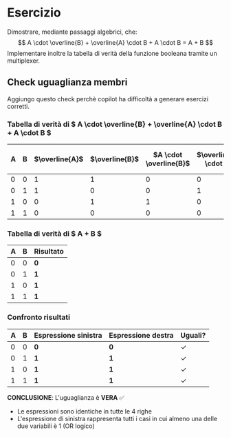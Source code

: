 # Esercizio

Dimostrare, mediante passaggi algebrici, che:
$$
A \cdot \overline{B} + \overline{A} \cdot B + A \cdot B = A + B
$$
Implementare inoltre la tabella di verità della funzione booleana tramite un multiplexer.

## Check uguaglianza membri
Aggiungo questo check perchè copilot ha difficoltà a generare esercizi corretti.

### Tabella di verità di $ A \cdot \overline{B} + \overline{A} \cdot B + A \cdot B $

| A | B | $\overline{A}$ | $\overline{B}$ | $A \cdot \overline{B}$ | $\overline{A} \cdot B$ | $A \cdot B$ | **Risultato** |
|---|---|------------|------------|---------------------|---------------------|-------------|---------------|
| 0 | 0 | 1          | 1          | 0                   | 0                   | 0           | **0**         |
| 0 | 1 | 1          | 0          | 0                   | 1                   | 0           | **1**         |
| 1 | 0 | 0          | 1          | 1                   | 0                   | 0           | **1**         |
| 1 | 1 | 0          | 0          | 0                   | 0                   | 1           | **1**         |

### Tabella di verità di $ A + B $

| A | B | **Risultato** |
|---|---|---------------|
| 0 | 0 | **0**         |
| 0 | 1 | **1**         |
| 1 | 0 | **1**         |
| 1 | 1 | **1**         |

### Confronto risultati

| A | B | Espressione sinistra | Espressione destra | Uguali? |
|---|---|---------------------|--------------------|---------| 
| 0 | 0 | **0**               | **0**              | ✓       |
| 0 | 1 | **1**               | **1**              | ✓       |
| 1 | 0 | **1**               | **1**              | ✓       |
| 1 | 1 | **1**               | **1**              | ✓       |

**CONCLUSIONE**: L'uguaglianza è **VERA** ✅
- Le espressioni sono identiche in tutte le 4 righe
- L'espressione di sinistra rappresenta tutti i casi in cui almeno una delle due variabili è 1 (OR logico)